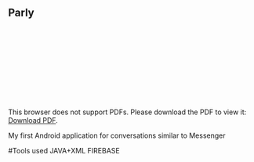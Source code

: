 ## Parly


<object data="https://github.com/OussamaNahnah/Parly/blob/master/Parly_.pdf" type="application/pdf" width="700px" height="700px">
    <embed src="[http://yoursite.com/the.pdf](https://github.com/OussamaNahnah/Parly/blob/master/Parly_.pdf)">
        <p>This browser does not support PDFs. Please download the PDF to view it: <a href="https://github.com/OussamaNahnah/Parly/blob/master/Parly_.pdf">Download PDF</a>.</p>
    </embed>
</object>
My first Android application for conversations similar to Messenger

#Tools used
JAVA+XML
FIREBASE
